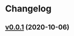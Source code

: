 # Changelog

## [v0.0.1](https://github.com/astj/sandbox-github-actions/compare/d1d60969c18e...v0.0.1) (2020-10-06)
